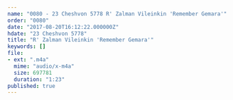 ```yaml
---
name: "0080 - 23 Cheshvon 5778 R' Zalman Vileinkin 'Remember Gemara'"
order: "0080"
date: "2017-08-20T16:12:22.000000Z"
hdate: "23 Cheshvon 5778"
title: "R' Zalman Vileinkin 'Remember Gemara'"
keywords: []
file:
- ext: ".m4a"
  mime: "audio/x-m4a"
  size: 697781
  duration: "1:23"
published: true
---
```


